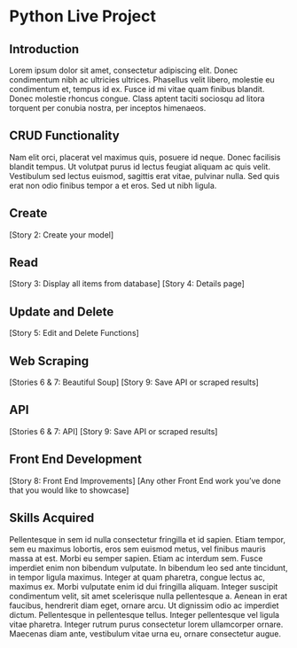 # Python Live Project

## Introduction
Lorem ipsum dolor sit amet, consectetur adipiscing elit. Donec condimentum nibh ac ultricies ultrices. Phasellus velit libero, molestie eu condimentum et, tempus id ex. Fusce id mi vitae quam finibus blandit. Donec molestie rhoncus congue. Class aptent taciti sociosqu ad litora torquent per conubia nostra, per inceptos himenaeos. 

## CRUD Functionality
Nam elit orci, placerat vel maximus quis, posuere id neque. Donec facilisis blandit tempus. Ut volutpat purus id lectus feugiat aliquam ac quis velit. Vestibulum sed lectus euismod, sagittis erat vitae, pulvinar nulla. Sed quis erat non odio finibus tempor a et eros. Sed ut nibh ligula.

## Create
[Story 2: Create your model]

## Read
[Story 3: Display all items from database]
[Story 4: Details page]

## Update and Delete
[Story 5: Edit and Delete Functions]

## Web Scraping
[Stories 6 & 7: Beautiful Soup]
[Story 9: Save API or scraped results]

## API
[Stories 6 & 7: API]
[Story 9: Save API or scraped results]

## Front End Development
[Story 8: Front End Improvements]
[Any other Front End work you’ve done that you would like to showcase]

## Skills Acquired
Pellentesque in sem id nulla consectetur fringilla et id sapien. Etiam tempor, sem eu maximus lobortis, eros sem euismod metus, vel finibus mauris massa at est. Morbi eu semper sapien. Etiam ac interdum sem. Fusce imperdiet enim non bibendum vulputate. In bibendum leo sed ante tincidunt, in tempor ligula maximus. Integer at quam pharetra, congue lectus ac, maximus ex. Morbi vulputate enim id dui fringilla aliquam. Integer suscipit condimentum velit, sit amet scelerisque nulla pellentesque a. Aenean in erat faucibus, hendrerit diam eget, ornare arcu. Ut dignissim odio ac imperdiet dictum. Pellentesque in pellentesque tellus. Integer pellentesque vel ligula vitae pharetra. Integer rutrum purus consectetur lorem ullamcorper ornare. Maecenas diam ante, vestibulum vitae urna eu, ornare consectetur augue.
